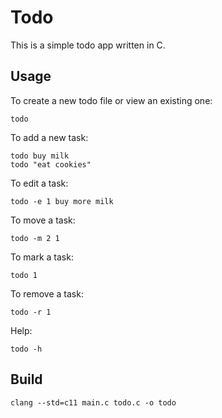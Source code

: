Todo
====

This is a simple todo app written in C.

Usage
-----

To create a new todo file or view an existing one:

    todo

To add a new task:

    todo buy milk
    todo "eat cookies"

To edit a task:

    todo -e 1 buy more milk

To move a task:

    todo -m 2 1

To mark a task:

    todo 1

To remove a task:

    todo -r 1

Help:

    todo -h

Build
-----

    clang --std=c11 main.c todo.c -o todo
